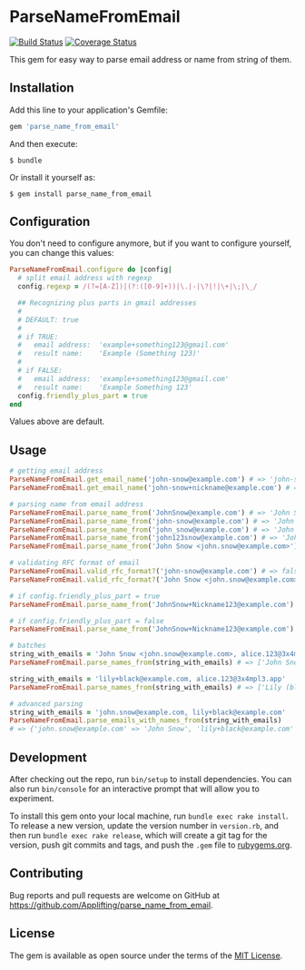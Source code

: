 # ParseNameFromEmail

[![Build Status](https://travis-ci.org/Applifting/parse_name_from_email.svg?branch=master)](https://travis-ci.org/Applifting/parse_name_from_email)
[![Coverage Status](https://coveralls.io/repos/github/Applifting/parse_name_from_email/badge.svg?branch=master)](https://coveralls.io/github/Applifting/parse_name_from_email?branch=master)

This gem for easy way to parse email address or name from string of them.

## Installation

Add this line to your application's Gemfile:

```ruby
gem 'parse_name_from_email'
```

And then execute:

    $ bundle

Or install it yourself as:

    $ gem install parse_name_from_email

## Configuration

You don't need to configure anymore, but if you want to configure yourself, you can change this values:

```ruby
ParseNameFromEmail.configure do |config|
  # split email address with regexp
  config.regexp = /(?=[A-Z])|(?:([0-9]+))|\.|-|\?|!|\+|\;|\_/

  ## Recognizing plus parts in gmail addresses
  #
  # DEFAULT: true
  #
  # if TRUE:
  #   email address:  'example+something123@gmail.com'
  #   result name:    'Example (Something 123)'
  #
  # if FALSE:
  #   email address:  'example+something123@gmail.com'
  #   result name:    'Example Something 123'
  config.friendly_plus_part = true
end
```

Values above are default.

## Usage

```ruby
# getting email address
ParseNameFromEmail.get_email_name('john-snow@example.com') # => 'john-snow'
ParseNameFromEmail.get_email_name('john-snow+nickname@example.com') # => 'john-snow+nickname'

# parsing name from email address
ParseNameFromEmail.parse_name_from('JohnSnow@example.com') # => 'John Snow'
ParseNameFromEmail.parse_name_from('john-snow@example.com') # => 'John Snow'
ParseNameFromEmail.parse_name_from('john_snow@example.com') # => 'John Snow'
ParseNameFromEmail.parse_name_from('john123snow@example.com') # => 'John 123 Snow'
ParseNameFromEmail.parse_name_from('John Snow <john.snow@example.com>') # => 'John Snow'

# validating RFC format of email
ParseNameFromEmail.valid_rfc_format?('john-snow@example.com') # => false
ParseNameFromEmail.valid_rfc_format?('John Snow <john.snow@example.com>') # => true

# if config.friendly_plus_part = true
ParseNameFromEmail.parse_name_from('JohnSnow+Nickname123@example.com') # => 'John Snow (Nickname 123)'

# if config.friendly_plus_part = false
ParseNameFromEmail.parse_name_from('JohnSnow+Nickname123@example.com') # => 'John Snow Nickname 123'

# batches
string_with_emails = 'John Snow <john.snow@example.com>, alice.123@3x4mpl3.app'
ParseNameFromEmail.parse_names_from(string_with_emails) # => ['John Snow', 'Alice 123']

string_with_emails = 'lily+black@example.com, alice.123@3x4mpl3.app'
ParseNameFromEmail.parse_names_from(string_with_emails) # => ['Lily (black)', 'Alice 123']

# advanced parsing
string_with_emails = 'john.snow@example.com, lily+black@example.com'
ParseNameFromEmail.parse_emails_with_names_from(string_with_emails)
# => {'john.snow@example.com' => 'John Snow', 'lily+black@example.com' => 'Lily (black)'}

```

## Development

After checking out the repo, run `bin/setup` to install dependencies. You can also run `bin/console` for an interactive prompt that will allow you to experiment.

To install this gem onto your local machine, run `bundle exec rake install`. To release a new version, update the version number in `version.rb`, and then run `bundle exec rake release`, which will create a git tag for the version, push git commits and tags, and push the `.gem` file to [rubygems.org](https://rubygems.org).

## Contributing

Bug reports and pull requests are welcome on GitHub at https://github.com/Applifting/parse_name_from_email.


## License

The gem is available as open source under the terms of the [MIT License](http://opensource.org/licenses/MIT).

